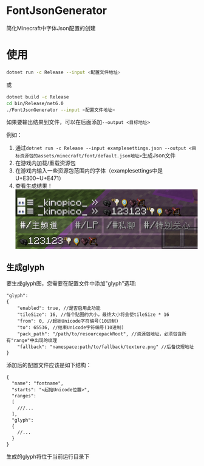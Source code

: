 # FontJsonGenerator
简化Minecraft中字体Json配置的创建

# 使用
```Bash
dotnet run -c Release --input <配置文件地址>
```

或

```Bash
dotnet build -c Release
cd bin/Release/net6.0
./FontJsonGenerator --input <配置文件地址>
```

如果要输出结果到文件，可以在后面添加`--output <目标地址>`

例如：
1. 通过`dotnet run -c Release --input examplesettings.json --output <目标资源包的assets/minecraft/font/default.json地址>`生成Json文件
2. 在游戏内加载/重载资源包
3. 在游戏内输入一些资源包范围内的字体（examplesettings中是U+E300~U+E471）
4. 查看生成结果！ ![窗口截图](screenshots/1.png)

## 生成glyph
要生成glyph图，您需要在配置文件中添加"glyph"选项:
```json5
"glyph":
{
    "enabled": true, //是否启用此功能
    "tileSize": 16, //每个贴图的大小，最终大小将会使tileSize * 16
    "from": 0, //起始Unicode字符编号(10进制)
    "to": 65536, //结束Unicode字符编号(10进制)
    "pack_path": "/path/to/resourcepackRoot", //资源包地址，必须包含所有"range"中出现的纹理
    "fallback": "namespace:path/to/fallback/texture.png" //后备纹理地址
}
```
添加后的配置文件应该是如下结构：
```json5
{
  "name": "fontname",
  "starts": "<起始Unicode位置>",
  "ranges": 
  [
    ///...
  ],
  "glyph":
  {
    //...
  }
}
```
生成的glyph将位于当前运行目录下